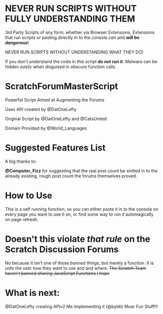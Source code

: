 # NEVER RUN SCRIPTS WITHOUT FULLY UNDERSTANDING THEM
3rd Party Scripts of any form, whether via Browser Extensions, Extensions that run scripts or pasting directly in to the console *can* and **will be** ***dangerous***! 

NEVER RUN SCRIPTS WITHOUT UNDERSTANDING WHAT THEY DO!

If you don't understand the code in this script ***do not run it***. Malware can be hidden *easily* when disguised in obscure function calls.

# ScratchForumMasterScript
Powerful Script Aimed at Augmenting the Forums

Uses API created by @DatOneLefty

Original Script by @DatOneLefty and @CatsUnited

Domain Provided by @World_Languages

# Suggested Features List
A big thanks to:

**@Computer_Fizz** for suggesting that the real post count be slotted in to the already existing, rough post count the forums themselves proved.


# How to Use
This is a self running function, so you can either paste it in to the console on every page you want to use it on, or find some way to run it automagically on page refresh.

# Doesn't this violate *that rule* on the Scratch Discussion Forums
No because it isn't one of those *banned things*, but merely a function. It is unto the user how they want to use and and where.
~~The Scratch Team haven't banned sharing JavaScript Functions I hope~~

# What is next:
@DatOneLefty creating APIv2
Me implementing it (@bybb)
Moar Fun Stuff!!!
